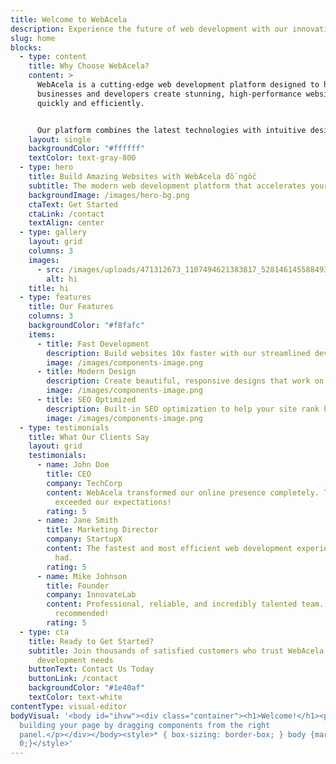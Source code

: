 ```yaml
---
title: Welcome to WebAcela
description: Experience the future of web development with our innovative solutions
slug: home
blocks:
  - type: content
    title: Why Choose WebAcela?
    content: >
      WebAcela is a cutting-edge web development platform designed to help
      businesses and developers create stunning, high-performance websites
      quickly and efficiently.


      Our platform combines the latest technologies with intuitive design tools to deliver exceptional results every time.
    layout: single
    backgroundColor: "#ffffff"
    textColor: text-gray-800
  - type: hero
    title: Build Amazing Websites with WebAcela đồ ngốc
    subtitle: The modern web development platform that accelerates your projects
    backgroundImage: /images/hero-bg.png
    ctaText: Get Started
    ctaLink: /contact
    textAlign: center
  - type: gallery
    layout: grid
    columns: 3
    images:
      - src: /images/uploads/471312673_1107494621383817_5281461455884931029_n.jpg
        alt: hi
    title: hi
  - type: features
    title: Our Features
    columns: 3
    backgroundColor: "#f8fafc"
    items:
      - title: Fast Development
        description: Build websites 10x faster with our streamlined development process
        image: /images/components-image.png
      - title: Modern Design
        description: Create beautiful, responsive designs that work on all devices
        image: /images/components-image.png
      - title: SEO Optimized
        description: Built-in SEO optimization to help your site rank higher
        image: /images/components-image.png
  - type: testimonials
    title: What Our Clients Say
    layout: grid
    testimonials:
      - name: John Doe
        title: CEO
        company: TechCorp
        content: WebAcela transformed our online presence completely. The results
          exceeded our expectations!
        rating: 5
      - name: Jane Smith
        title: Marketing Director
        company: StartupX
        content: The fastest and most efficient web development experience we've ever
          had.
        rating: 5
      - name: Mike Johnson
        title: Founder
        company: InnovateLab
        content: Professional, reliable, and incredibly talented team. Highly
          recommended!
        rating: 5
  - type: cta
    title: Ready to Get Started?
    subtitle: Join thousands of satisfied customers who trust WebAcela for their web
      development needs
    buttonText: Contact Us Today
    buttonLink: /contact
    backgroundColor: "#1e40af"
    textColor: text-white
contentType: visual-editor
bodyVisual: '<body id="ihvw"><div class="container"><h1>Welcome!</h1><p>Start
  building your page by dragging components from the right
  panel.</p></div></body><style>* { box-sizing: border-box; } body {margin:
  0;}</style>'
---
```


<!-- This file demonstrates the page builder functionality -->
